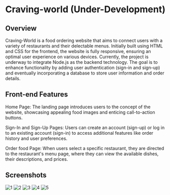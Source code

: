 # Craving-world (Under-Development)

## Overview  
Craving-World is a food ordering website that aims to connect users with a variety of restaurants and their delectable menus. Initially built using HTML and CSS for the frontend, the website is fully responsive, ensuring an optimal user experience on various devices. Currently, the project is underway to integrate Node.js as the backend technology. The goal is to enhance functionality by adding user authentication (sign-in and sign-up) and eventually incorporating a database to store user information and order details.

## Front-end Features
Home Page: The landing page introduces users to the concept of the website, showcasing appealing food images and enticing call-to-action buttons.

Sign-In and Sign-Up Pages: Users can create an account (sign-up) or log in to an existing account (sign-in) to access additional features like order history and user preferences.

Order food Page: When users select a specific restaurant, they are directed to the restaurant's menu page, where they can view the available dishes, their descriptions, and prices.


## Screenshots
![1](https://github.com/snglAyush126/Craving-world/assets/79006193/45fb4d7d-06d0-49dc-8b9b-d6d0deecc209)
![2](https://github.com/snglAyush126/Craving-world/assets/79006193/0a8e81da-2a48-44d0-95bb-c4169530ba0d)
![3](https://github.com/snglAyush126/Craving-world/assets/79006193/2c605618-35e7-4837-897a-396c6813eb07)
![4](https://github.com/snglAyush126/Craving-world/assets/79006193/fab683fe-35a4-469f-b026-77fa64cd3ece)
![5](https://github.com/snglAyush126/Craving-world/assets/79006193/9763f9ae-0560-4e89-93fe-66166c463ddc)
